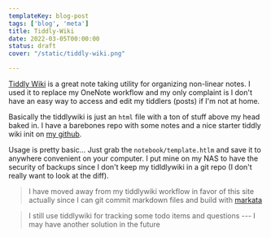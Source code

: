 ```yaml
---
templateKey: blog-post
tags: ['blog', 'meta']
title: Tiddly-Wiki
date: 2022-03-05T00:00:00
status: draft
cover: "/static/tiddly-wiki.png"

---
```


[Tiddly Wiki](https://tiddlywiki.com/) is a great note taking utility for organizing non-linear notes.
I used it to replace my OneNote workflow and my only complaint is I don't have an easy way to access and edit my tiddlers (posts) if I'm not at home.

Basically the tiddlywiki is just an `html` file with a ton of stuff above my head baked in. 
I have a barebones repo with some notes and a nice starter tiddly wiki init on [my github](https://github.com/nicpayne713/tiddlywiki-tutorial).

Usage is pretty basic... Just grab the `notebook/template.htlm` and save it to anywhere convenient on your computer.
I put mine on my NAS to have the security of backups since I don't keep my tidldlywiki in a git repo (I don't really want to look at the diff).

> I have moved away from my tiddlywiki workflow in favor of this site actually since I can git commit markdown files and build with [markata](https://markata.dev/)

> I still use tiddlywiki for tracking some todo items and questions --- I may have another solution in the future
